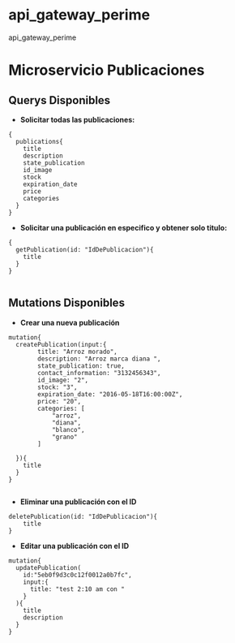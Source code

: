 # api_gateway_perime
api_gateway_perime



# Microservicio Publicaciones

## Querys Disponibles

- **Solicitar todas las publicaciones:**

```
{
  publications{
    title
    description
    state_publication
    id_image
  	stock
    expiration_date
    price
    categories
  }
}
```

- **Solicitar una publicación en especifico y obtener solo titulo:**

```
{
  getPublication(id: "IdDePublicacion"){
    title
  }
}
  
```

## Mutations Disponibles

- **Crear una nueva publicación**
```
mutation{
  createPublication(input:{      
        title: "Arroz morado",
        description: "Arroz marca diana ",
        state_publication: true,
        contact_information: "3132456343",
        id_image: "2",
        stock: "3",
        expiration_date: "2016-05-18T16:00:00Z",
        price: "20",
        categories: [
            "arroz",
            "diana",
            "blanco",
            "grano"
        ]
    
  }){
    title
  }
}
  
```

- **Eliminar una publicación con el ID**

```
deletePublication(id: "IdDePublicacion"){
    title
}

```

- **Editar una publicación con el ID**

```
mutation{
  updatePublication(
    id:"5eb0f9d3c0c12f0012a0b7fc",
    input:{
      title: "test 2:10 am con "
    }
  ){
    title
    description
  }
}
```